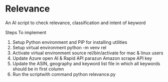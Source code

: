 # Relevance
An AI script to check relevance, classification and intent of keyword

Steps To implement
1. Setup Python environment and PIP for installing utilities
2. Setup virtual environment python -m venv rel
3. Activate virtual environment source rel/bin/activate for mac & linux users
4. Update Azure open AI & Rapid API parazun Amazon scrape API key
5. Update the ASIN, geography and keyword list file in which all keywords should be in first column
6. Run the scriptwith command python relevance.py
